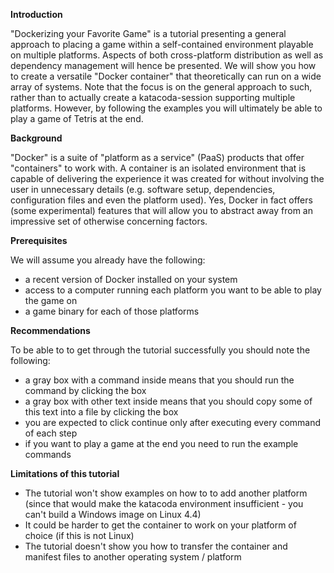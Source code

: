 **Introduction**

"Dockerizing your Favorite Game" is a tutorial presenting a general approach to placing a game within a self-contained environment playable on multiple platforms. Aspects of both cross-platform distribution as well as dependency management will hence be presented. We will show you how to create a versatile "Docker container" that theoretically can run on a wide array of systems. Note that the focus is on the general approach to such, rather than to actually create a katacoda-session supporting multiple platforms. However, by following the examples you will ultimately be able to play a game of Tetris at the end.

**Background**

"Docker" is a suite of "platform as a service" (PaaS) products that offer "containers" to work with. A container is an isolated environment that is capable of delivering the experience it was created for without involving the user in unnecessary details (e.g. software setup, dependencies, configuration files and even the platform used). Yes, Docker in fact offers (some experimental) features that will allow you to abstract away from an impressive set of otherwise concerning factors.

**Prerequisites**

We will assume you already have the following:

- a recent version of Docker installed on your system
- access to a computer running each platform you want to be able to play the game on
- a game binary for each of those platforms

**Recommendations**

To be able to to get through the tutorial successfully you should note the following: 

- a gray box with a command inside means that you should run the command by clicking the box
- a gray box with other text inside means that you should copy some of this text into a file by clicking the box
- you are expected to click continue only after executing every command of each step
- if you want to play a game at the end you need to run the example commands

**Limitations of this tutorial**

- The tutorial won't show examples on how to to add another platform (since that would make the katacoda environment insufficient - you can't build a Windows image on Linux 4.4)
- It could be harder to get the container to work on your platform of choice (if this is not Linux)
- The tutorial doesn't show you how to transfer the container and manifest files to another operating system / platform
